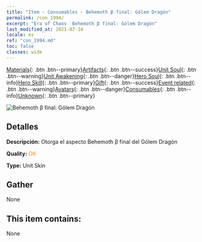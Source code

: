 ```yaml
---
title: "Item - Consumables - Behemoth β final: Gólem Dragón"
permalink: /con_1994/
excerpt: "Era of Chaos  Behemoth β final: Gólem Dragón"
last_modified_at: 2021-07-14
locale: es
ref: "con_1994.md"
toc: false
classes: wide
---
```

 [Materials](/ItemsES/){: .btn .btn--primary}[Artifacts](/ItemsES/Artifacts/){: .btn .btn--success}[Unit Soul](/ItemsES/UnitSoul/){: .btn .btn--warning}[Unit Awakening](/ItemsES/UnitAwakening/){: .btn .btn--danger}[Hero Soul](/ItemsES/HeroSoul/){: .btn .btn--info}[Hero Skill](/ItemsES/HeroSkill/){: .btn .btn--primary}[Gift](/ItemsES/Gift/){: .btn .btn--success}[Event related](/ItemsES/Events/){: .btn .btn--warning}[Avatars](/ItemsES/Avatars/){: .btn .btn--danger}[Consumables](/ItemsES/Consumables/){: .btn .btn--info}[Unknown](/ItemsES/Unknown/){: .btn .btn--primary}

 ![Behemoth β final: Gólem Dragón](/images/u/ti_kuileilongpifu2.jpg)

## Detalles
 **Descripción:** Otorga el aspecto Behemoth β final del Gólem Dragón

 **Quality:** <span style="color: #FF8C00">OK</span>

 **Type:** Unit Skin

## Gather

  None

## This item contains:

  None

